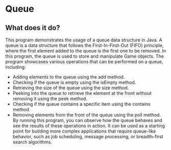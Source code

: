 # Queue

## What does it do?
This program demonstrates the usage of a queue data structure in Java. A queue is a data structure that follows the First-In-First-Out (FIFO) principle, where the first element added to the queue is the first one to be removed.
In this program, the queue is used to store and manipulate Game objects. The program showcases various operations that can be performed on a queue, including:
- Adding elements to the queue using the add method.
- Checking if the queue is empty using the isEmpty method.
- Retrieving the size of the queue using the size method.
- Peeking into the queue to retrieve the element at the front without removing it using the peek method.
- Checking if the queue contains a specific item using the contains method.
- Removing elements from the front of the queue using the poll method.
By running this program, you can observe how the queue behaves and see the results of these operations in action. It can be used as a starting point for building more complex applications that require queue-like behavior, such as job scheduling, message processing, or breadth-first search algorithms.
